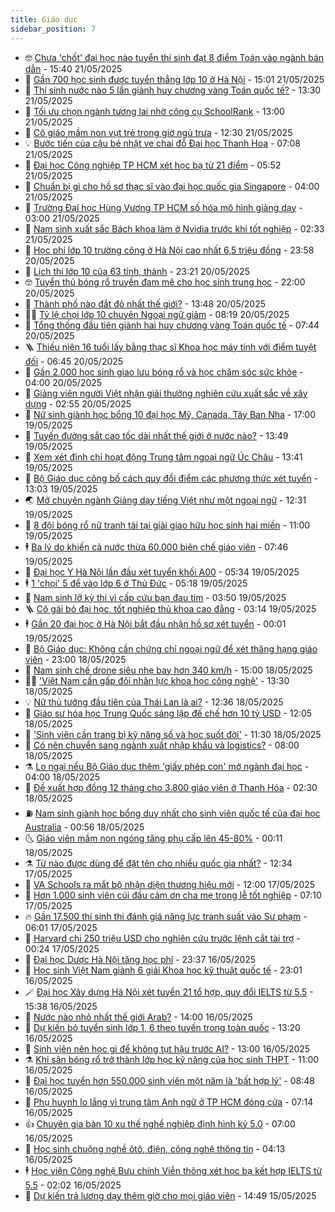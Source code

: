```yaml
---
title: Giáo dục
sidebar_position: 7
---
```


<!-- vnexpress-giao-duc:START -->
- 🤓 [Chưa &#39;chốt&#39; đại học nào tuyển thí sinh đạt 8 điểm Toán vào ngành bán dẫn](https://vnexpress.net/chua-chot-dai-hoc-nao-tuyen-thi-sinh-dat-8-diem-toan-vao-nganh-ban-dan-4888718.html) - 15:40 21/05/2025
- 🦆 [Gần 700 học sinh được tuyển thẳng lớp 10 ở Hà Nội](https://vnexpress.net/gan-700-hoc-sinh-duoc-tuyen-thang-lop-10-o-ha-noi-4888964.html) - 15:01 21/05/2025
- 🦩 [Thí sinh nước nào 5 lần giành huy chương vàng Toán quốc tế?](https://vnexpress.net/thi-sinh-nuoc-nao-5-lan-gianh-huy-chuong-vang-toan-quoc-te-4888657.html) - 13:30 21/05/2025
- 🌮 [Tối ưu chọn ngành tương lai nhờ công cụ SchoolRank](https://vnexpress.net/toi-uu-chon-nganh-tuong-lai-nho-cong-cu-schoolrank-4888939.html) - 13:00 21/05/2025
- 🔭 [Cô giáo mầm non vụt trẻ trong giờ ngủ trưa](https://vnexpress.net/co-giao-mam-non-vut-tre-trong-gio-ngu-trua-4888904.html) - 12:30 21/05/2025
- 💡 [Bước tiến của cậu bé nhặt ve chai đỗ Đại học Thanh Hoa](https://vnexpress.net/buoc-tien-cua-cau-be-nhat-ve-chai-do-dai-hoc-thanh-hoa-4888670.html) - 07:08 21/05/2025
- 🥰 [Đại học Công nghiệp TP HCM xét học bạ từ 21 điểm](https://vnexpress.net/dai-hoc-cong-nghiep-tp-hcm-xet-hoc-ba-tu-21-diem-4888716.html) - 05:52 21/05/2025
- 🐲 [Chuẩn bị gì cho hồ sơ thạc sĩ vào đại học quốc gia Singapore](https://vnexpress.net/chuan-bi-gi-cho-ho-so-thac-si-vao-dai-hoc-quoc-gia-singapore-4887432.html) - 04:00 21/05/2025
- 🦒 [Trường Đại học Hùng Vương TP HCM số hóa mô hình giảng dạy](https://vnexpress.net/truong-dai-hoc-hung-vuong-tp-hcm-so-hoa-mo-hinh-giang-day-4886894.html) - 03:00 21/05/2025
- 🦆 [Nam sinh xuất sắc Bách khoa làm ở Nvidia trước khi tốt nghiệp](https://vnexpress.net/nam-sinh-xuat-sac-bach-khoa-lam-o-nvidia-truoc-khi-tot-nghiep-4887782.html) - 02:33 21/05/2025
- 🧰 [Học phí lớp 10 trường công ở Hà Nội cao nhất 6,5 triệu đồng](https://vnexpress.net/hoc-phi-lop-10-thpt-phan-huy-chu-nguyen-tat-thanh-va-cac-truong-cong-chat-luong-cao-o-ha-noi-4888041.html) - 23:58 20/05/2025
- 🐘 [Lịch thi lớp 10 của 63 tỉnh, thành](https://vnexpress.net/lich-thi-lop-10-cua-63-tinh-thanh-4888149.html) - 23:21 20/05/2025
- 🤓 [Tuyển thủ bóng rổ truyền đam mê cho học sinh trung học](https://vnexpress.net/tuyen-thu-bong-ro-truyen-dam-me-cho-hoc-sinh-trung-hoc-4888240.html) - 22:00 20/05/2025
- 🧰 [Thành phố nào đắt đỏ nhất thế giới?](https://vnexpress.net/thanh-pho-nao-dat-do-nhat-the-gioi-4888454.html) - 13:48 20/05/2025
- 🧑‍💻 [Tỷ lệ chọi lớp 10 chuyên Ngoại ngữ giảm](https://vnexpress.net/ty-le-choi-lop-10-chuyen-ngoai-ngu-giam-4888332.html) - 08:19 20/05/2025
- 🫶 [Tổng thống đầu tiên giành hai huy chương vàng Toán quốc tế](https://vnexpress.net/tong-thong-dau-tien-gianh-hai-huy-chuong-vang-toan-quoc-te-4888318.html) - 07:44 20/05/2025
- 🪜 [Thiếu niên 16 tuổi lấy bằng thạc sĩ Khoa học máy tính với điểm tuyệt đối](https://vnexpress.net/thieu-nien-16-tuoi-lay-bang-thac-si-khoa-hoc-may-tinh-voi-diem-tuyet-doi-4888118.html) - 06:45 20/05/2025
- 🎊 [Gần 2.000 học sinh giao lưu bóng rổ và học chăm sóc sức khỏe](https://vnexpress.net/gan-2-000-hoc-sinh-giao-luu-bong-ro-va-hoc-cham-soc-suc-khoe-4888108.html) - 04:00 20/05/2025
- 🧐 [Giảng viên người Việt nhận giải thưởng nghiên cứu xuất sắc về xây dựng](https://vnexpress.net/giang-vien-nguoi-viet-nhan-giai-thuong-nghien-cuu-xuat-sac-ve-xay-dung-4887703.html) - 02:55 20/05/2025
- 🌈 [Nữ sinh giành học bổng 10 đại học Mỹ, Canada, Tây Ban Nha](https://vnexpress.net/nu-sinh-gianh-hoc-bong-10-dai-hoc-my-canada-tay-ban-nha-4887893.html) - 17:00 19/05/2025
- 🥰 [Tuyến đường sắt cao tốc dài nhất thế giới ở nước nào?](https://vnexpress.net/tuyen-duong-sat-cao-toc-dai-nhat-the-gioi-o-nuoc-nao-4887985.html) - 13:49 19/05/2025
- 🎡 [Xem xét đình chỉ hoạt động Trung tâm ngoại ngữ Úc Châu](https://vnexpress.net/xem-xet-dinh-chi-hoat-dong-trung-tam-ngoai-ngu-uc-chau-4888008.html) - 13:41 19/05/2025
- 🎊 [Bộ Giáo dục công bố cách quy đổi điểm các phương thức xét tuyển](https://vnexpress.net/bo-giao-duc-cong-bo-cach-quy-doi-diem-xet-tuyen-dai-hoc-giua-cac-phuong-thuc-4888004.html) - 13:03 19/05/2025
- 🌏 [Mở chuyên ngành Giảng dạy tiếng Việt như một ngoại ngữ](https://vnexpress.net/mo-chuyen-nganh-giang-day-tieng-viet-nhu-mot-ngoai-ngu-4887958.html) - 12:31 19/05/2025
- 🥸 [8 đội bóng rổ nữ tranh tài tại giải giao hữu học sinh hai miền](https://vnexpress.net/8-doi-bong-ro-nu-tranh-tai-tai-giai-giao-huu-hoc-sinh-hai-mien-4886508.html) - 11:00 19/05/2025
- 🕴 [Ba lý do khiến cả nước thừa 60.000 biên chế giáo viên](https://vnexpress.net/ba-ly-do-khien-ca-nuoc-thua-60-000-bien-che-giao-vien-4887331.html) - 07:46 19/05/2025
- 💂 [Đại học Y Hà Nội lần đầu xét tuyển khối A00](https://vnexpress.net/dai-hoc-y-ha-noi-lan-dau-xet-tuyen-khoi-a00-4887806.html) - 05:34 19/05/2025
- 🕴 [1 &#39;chọi&#39; 5 để vào lớp 6 ở Thủ Đức](https://vnexpress.net/1-choi-5-de-vao-lop-6-o-thu-duc-4887798.html) - 05:18 19/05/2025
- 🌋 [Nam sinh lỡ kỳ thi vì cấp cứu bạn đau tim](https://vnexpress.net/nam-sinh-lo-ky-thi-vi-cap-cuu-ban-dau-tim-4887638.html) - 03:50 19/05/2025
- 🪜 [Cô gái bỏ đại học, tốt nghiệp thủ khoa cao đẳng](https://vnexpress.net/co-gai-bo-dai-hoc-tot-nghiep-thu-khoa-cao-dang-4886707.html) - 03:14 19/05/2025
- 🕴 [Gần 20 đại học ở Hà Nội bắt đầu nhận hồ sơ xét tuyển](https://vnexpress.net/gan-20-dai-hoc-o-ha-noi-bat-dau-nhan-ho-so-xet-tuyen-4886306.html) - 00:01 19/05/2025
- 🎃 [Bộ Giáo dục: Không cần chứng chỉ ngoại ngữ để xét thăng hạng giáo viên](https://vnexpress.net/bo-giao-duc-khong-can-chung-chi-ngoai-ngu-de-xet-thang-hang-giao-vien-4887309.html) - 23:00 18/05/2025
- 🦏 [Nam sinh chế drone siêu nhẹ bay hơn 340 km/h](https://vnexpress.net/nam-sinh-che-drone-sieu-nhe-bay-hon-340-km-h-4886855.html) - 15:00 18/05/2025
- 🧑‍🏫 [&#39;Việt Nam cần gấp đôi nhân lực khoa học công nghệ&#39;](https://vnexpress.net/viet-nam-can-gap-doi-nhan-luc-khoa-hoc-cong-nghe-4887488.html) - 13:30 18/05/2025
- 💡 [Nữ thủ tướng đầu tiên của Thái Lan là ai?](https://vnexpress.net/nu-thu-tuong-dau-tien-cua-thai-lan-la-ai-4887464.html) - 12:36 18/05/2025
- 🐎 [Giáo sư hóa học Trung Quốc sáng lập đế chế hơn 10 tỷ USD](https://vnexpress.net/giao-su-hoa-hoc-trung-quoc-sang-lap-de-che-hon-10-ty-usd-4887392.html) - 12:05 18/05/2025
- 🧰 [&#39;Sinh viên cần trang bị kỹ năng số và học suốt đời&#39;](https://vnexpress.net/sinh-vien-can-trang-bi-ky-nang-so-va-hoc-suot-doi-4886126.html) - 11:30 18/05/2025
- 🙉 [Có nên chuyển sang ngành xuất nhập khẩu và logistics?](https://vnexpress.net/co-nen-chuyen-sang-nganh-xuat-nhap-khau-va-logistics-4884942.html) - 08:00 18/05/2025
- ⚗️ [Lo ngại nếu Bộ Giáo dục thêm &#39;giấy phép con&#39; mở ngành đại học](https://vnexpress.net/lo-ngai-neu-bo-giao-duc-them-giay-phep-con-mo-nganh-dai-hoc-4886660.html) - 04:00 18/05/2025
- 🌝 [Đề xuất hợp đồng 12 tháng cho 3.800 giáo viên ở Thanh Hóa](https://vnexpress.net/de-xuat-hop-dong-12-thang-cho-3-800-giao-vien-o-thanh-hoa-4887155.html) - 02:30 18/05/2025
- ⛽️ [Nam sinh giành học bổng duy nhất cho sinh viên quốc tế của đại học Australia](https://vnexpress.net/nam-sinh-gianh-hoc-bong-duy-nhat-cho-sinh-vien-quoc-te-cua-dai-hoc-australia-4887207.html) - 00:56 18/05/2025
- 🌜 [Giáo viên mầm non ngóng tăng phụ cấp lên 45-80%](https://vnexpress.net/tang-phu-cap-giao-vien-mam-non-len-45-80-4886067.html) - 00:11 18/05/2025
- ⚗️ [Từ nào được dùng để đặt tên cho nhiều quốc gia nhất?](https://vnexpress.net/tu-nao-duoc-dung-de-dat-ten-cho-nhieu-quoc-gia-nhat-4887249.html) - 12:34 17/05/2025
- 🧰 [VA Schools ra mắt bộ nhận diện thương hiệu mới](https://vnexpress.net/va-schools-ra-mat-bo-nhan-dien-thuong-hieu-moi-4887252.html) - 12:00 17/05/2025
- 🤗 [Hơn 1.000 sinh viên cúi đầu cảm ơn cha mẹ trong lễ tốt nghiệp](https://vnexpress.net/hon-1-000-sinh-vien-cui-dau-cam-on-cha-me-trong-le-tot-nghiep-4887108.html) - 07:10 17/05/2025
- 🔥 [Gần 17.500 thí sinh thi đánh giá năng lực tranh suất vào Sư phạm](https://vnexpress.net/gan-17-500-thi-sinh-thi-danh-gia-nang-luc-tranh-suat-vao-su-pham-4887111.html) - 06:01 17/05/2025
- 💪 [Harvard chi 250 triệu USD cho nghiên cứu trước lệnh cắt tài trợ](https://vnexpress.net/harvard-chi-250-trieu-usd-cho-nghien-cuu-truoc-lenh-cat-tai-tro-4886724.html) - 00:24 17/05/2025
- 💂 [Đại học Dược Hà Nội tăng học phí](https://vnexpress.net/hoc-phi-cach-tinh-diem-xet-tuyen-cua-dai-hoc-duoc-ha-noi-nam-2025-4887014.html) - 23:37 16/05/2025
- 🌮 [Học sinh Việt Nam giành 6 giải Khoa học kỹ thuật quốc tế](https://vnexpress.net/hoc-sinh-viet-nam-gianh-6-giai-khoa-hoc-ky-thuat-quoc-te-4887043.html) - 23:01 16/05/2025
- 🪄 [Đại học Xây dựng Hà Nội xét tuyển 21 tổ hợp, quy đổi IELTS từ 5.5](https://vnexpress.net/dai-hoc-xay-dung-ha-noi-xet-tuyen-21-to-hop-quy-doi-ielts-tu-5-5-4886560.html) - 15:38 16/05/2025
- 🎡 [Nước nào nhỏ nhất thế giới Arab?](https://vnexpress.net/nuoc-nao-nho-nhat-the-gioi-arab-4886984.html) - 14:00 16/05/2025
- 🌈 [Dự kiến bỏ tuyển sinh lớp 1, 6 theo tuyến trong toàn quốc](https://vnexpress.net/du-kien-bo-tuyen-sinh-lop-1-6-theo-tuyen-trong-toan-quoc-4887008.html) - 13:20 16/05/2025
- 🎊 [Sinh viên nên học gì để không tụt hậu trước AI?](https://vnexpress.net/sinh-vien-nen-hoc-gi-de-khong-tut-hau-truoc-ai-4886938.html) - 13:00 16/05/2025
- ⚗️ [Khi sân bóng rổ trở thành lớp học kỹ năng của học sinh THPT](https://vnexpress.net/khi-san-bong-ro-tro-thanh-lop-hoc-ky-nang-cua-hoc-sinh-thpt-4886247.html) - 11:00 16/05/2025
- 🌁 [Đại học tuyển hơn 550.000 sinh viên một năm là &#39;bất hợp lý&#39;](https://vnexpress.net/dai-hoc-tuyen-hon-550-000-sinh-vien-mot-nam-la-bat-hop-ly-4886861.html) - 08:48 16/05/2025
- 🦏 [Phụ huynh lo lắng vì trung tâm Anh ngữ ở TP HCM đóng cửa](https://vnexpress.net/phu-huynh-lo-lang-vi-trung-tam-anh-ngu-o-tp-hcm-dong-cua-4886841.html) - 07:14 16/05/2025
- 👍 [Chuyên gia bàn 10 xu thế nghề nghiệp định hình kỷ 5.0](https://vnexpress.net/chuyen-gia-ban-10-xu-the-nghe-nghiep-dinh-hinh-ky-5-0-4886125.html) - 07:00 16/05/2025
- 🌈 [Học sinh chuộng nghề ôtô, điện, công nghệ thông tin](https://vnexpress.net/hoc-sinh-chuong-nghe-oto-dien-cong-nghe-thong-tin-4886655.html) - 04:13 16/05/2025
- 🕴 [Học viện Công nghệ Bưu chính Viễn thông xét học bạ kết hợp IELTS từ 5.5](https://vnexpress.net/hoc-vien-cong-nghe-buu-chinh-vien-thong-xet-hoc-ba-ket-hop-ielts-tu-5-5-4886533.html) - 02:02 16/05/2025
- 🧰 [Dự kiến trả lương dạy thêm giờ cho mọi giáo viên](https://vnexpress.net/du-kien-tra-luong-day-them-gio-cho-moi-giao-vien-4886549.html) - 14:49 15/05/2025<!-- vnexpress-giao-duc:END -->
